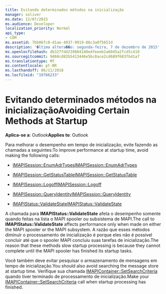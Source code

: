 ```yaml
---
title: Evitando determinados métodos na inicialização
manager: soliver
ms.date: 12/07/2015
ms.audience: Developer
localization_priority: Normal
api_type:
- COM
ms.assetid: 7bb86fc8-d1ae-4937-9919-86c3a0f5651d
description: '�ltima altera��o: segunda-feira, 7 de dezembro de 2015'
ms.openlocfilehash: db327fdd239684140e4feeeb2a6045a2fcd5c410
ms.sourcegitcommit: 9d60cd82b5413446e5bc8ace2cd689f683fb41a7
ms.translationtype: MT
ms.contentlocale: pt-BR
ms.lasthandoff: 06/11/2018
ms.locfileid: "19766233"
---
```

# <a name="avoiding-certain-methods-at-startup"></a><span data-ttu-id="5bb99-103">Evitando determinados métodos na inicialização</span><span class="sxs-lookup"><span data-stu-id="5bb99-103">Avoiding Certain Methods at Startup</span></span>

 
  
<span data-ttu-id="5bb99-104">**Aplica-se a**: Outlook</span><span class="sxs-lookup"><span data-stu-id="5bb99-104">**Applies to**: Outlook</span></span> 
  
<span data-ttu-id="5bb99-105">Para melhorar o desempenho em tempo de inicialização, evite fazendo as chamadas a seguintes:</span><span class="sxs-lookup"><span data-stu-id="5bb99-105">To improve performance at startup time, avoid making the following calls:</span></span>
  
- [<span data-ttu-id="5bb99-106">IMAPISession::EnumAdrTypes</span><span class="sxs-lookup"><span data-stu-id="5bb99-106">IMAPISession::EnumAdrTypes</span></span>](imapisession-enumadrtypes.md)
    
- [<span data-ttu-id="5bb99-107">IMAPISession::GetStatusTable</span><span class="sxs-lookup"><span data-stu-id="5bb99-107">IMAPISession::GetStatusTable</span></span>](imapisession-getstatustable.md)
    
- [<span data-ttu-id="5bb99-108">IMAPISession::Logoff</span><span class="sxs-lookup"><span data-stu-id="5bb99-108">IMAPISession::Logoff</span></span>](imapisession-logoff.md)
    
- [<span data-ttu-id="5bb99-109">IMAPISession::QueryIdentity</span><span class="sxs-lookup"><span data-stu-id="5bb99-109">IMAPISession::QueryIdentity</span></span>](imapisession-queryidentity.md)
    
- [<span data-ttu-id="5bb99-110">IMAPIStatus::ValidateState</span><span class="sxs-lookup"><span data-stu-id="5bb99-110">IMAPIStatus::ValidateState</span></span>](imapistatus-validatestate.md)
    
<span data-ttu-id="5bb99-111">A chamada para **IMAPIStatus::ValidateState** afeta o desempenho somente quando feitas na lista o MAPI spooler ou subsistema de MAPI.</span><span class="sxs-lookup"><span data-stu-id="5bb99-111">The call to **IMAPIStatus::ValidateState** affects performance only when made on either the MAPI spooler or the MAPI subsystem.</span></span> <span data-ttu-id="5bb99-112">A razão que esses métodos diminuir o processamento de inicialização é porque eles não é possível concluir até que o spooler MAPI concluiu suas tarefas de inicialização.</span><span class="sxs-lookup"><span data-stu-id="5bb99-112">The reason that these methods slow startup processing is because they cannot complete until the MAPI spooler has finished its startup tasks.</span></span> 
  
<span data-ttu-id="5bb99-113">Você também deve evitar pesquisar o armazenamento de mensagens em tempo de inicialização.</span><span class="sxs-lookup"><span data-stu-id="5bb99-113">You should also avoid searching the message store at startup time.</span></span> <span data-ttu-id="5bb99-114">Verifique sua chamada [IMAPIContainer::SetSearchCriteria](imapicontainer-setsearchcriteria.md) quando tiver terminado de processamento de inicialização.</span><span class="sxs-lookup"><span data-stu-id="5bb99-114">Make your [IMAPIContainer::SetSearchCriteria](imapicontainer-setsearchcriteria.md) call when startup processing has finished.</span></span> 
  

